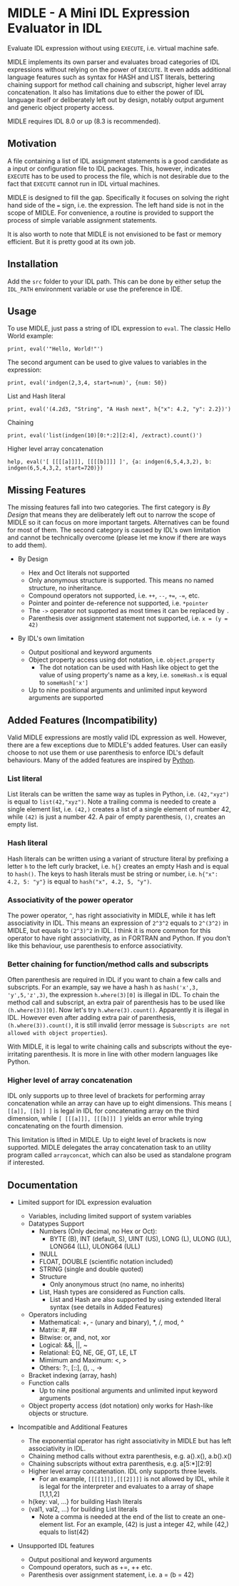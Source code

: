 # MIDLE - A Mini IDL Expression Evaluator in IDL
Evaluate IDL expression without using `EXECUTE`, i.e. virtual machine safe.

MIDLE implements its own parser and evaluates broad categories of IDL
expressions without relying on the power of `EXECUTE`. It even adds additional
language features such as syntax for HASH and LIST literals, bettering chaining
support for method call chaining and subscript, higher level array
concatenation. It also has limitations due to either the power of IDL language
itself or deliberately left out by design, notably output argument and generic
object property access.

MIDLE requires IDL 8.0 or up (8.3 is recommended).

## Motivation
A file containing a list of IDL assignment statements is a good candidate as a
input or configuration file to IDL packages. This, however, indicates `EXECUTE`
has to be used to process the file, which is not desirable due to the fact that
`EXECUTE` cannot run in IDL virtual machines.

MIDLE is designed to fill the gap. Specifically it focuses on solving the right
hand side of the `=` sign, i.e. the expression. The left hand side is not in the
scope of MIDLE. For convenience, a routine is provided to support the process of
simple variable assignment statements.

It is also worth to note that MIDLE is not envisioned to be fast or memory
efficient. But it is pretty good at its own job.

## Installation
Add the `src` folder to your IDL path. This can be done by either setup the
`IDL_PATH` environment variable or use the preference in IDE.

## Usage
To use MIDLE, just pass a string of IDL expression to `eval`. The classic Hello
World example:
```IDL
print, eval('"Hello, World!"')
```

The second argument can be used to give values to variables in the expression:
```IDL
print, eval('indgen(2,3,4, start=num)', {num: 50})
```

List and Hash literal
```IDL
print, eval('(4.2d3, "String", "A Hash next", h{"x": 4.2, "y": 2.2})')
```

Chaining
```IDL
print, eval('list(indgen(10)[0:*:2][2:4], /extract).count()')
```

Higher level array concatenation
```IDL
help, eval('[ [[[[a]]]], [[[[b]]]] ]', {a: indgen(6,5,4,3,2), b: indgen(6,5,4,3,2, start=720)})
```

## Missing Features
The missing features fall into two categories. The first category is *By Design*
that means they are deliberately left out to narrow the scope of MIDLE so it can
focus on more important targets. Alternatives can be found for most of them. The
second category is caused by IDL's own limitation and cannot be technically
overcome (please let me know if there are ways to add them). 

* By Design
    - Hex and Oct literals not supported
    - Only anonymous structure is supported. This means no named structure, no
      inheritance.
    - Compound operators not supported, i.e. `++`, `--`, `+=`, `-=`, etc.
    - Pointer and pointer de-reference not supported, i.e. `*pointer`
    - The `->` operator not supported as most times it can be replaced by `.`
    - Parenthesis over assignment statement not supported, i.e. `x = (y = 42)`

* By IDL's own limitation
    - Output positional and keyword arguments
    - Object property access using dot notation, i.e. `object.property`
        * The dot notation can be used with Hash like object to get the value of
          using property's name as a key, i.e. `someHash.x` is equal to
          `someHash['x']`
    - Up to nine positional arguments and unlimited input keyword arguments are
      supported


## Added Features (Incompatibility)
Valid MIDLE expressions are mostly valid IDL expression as well. However, there
are a few exceptions due to MIDLE's added features. User can easily choose to
not use them or use parenthesis to enforce IDL's default behaviours. Many of the
added features are inspired by [Python](https://www.python.org/).

### List literal
List literals can be written the same way as tuples in Python, i.e.
`(42,"xyz")` is equal to `list(42,"xyz")`. Note a trailing comma is needed to
create a single element list, i.e. `(42,)` creates a list of a single element of
number 42, while `(42)` is just a number 42. A pair of empty parenthesis, `()`,
creates an empty list.

### Hash literal
Hash literals can be written using a variant of structure literal by prefixing a
letter `h` to the left curly bracket, i.e. `h{}` creates an empty Hash and is
equal to `hash()`. The keys to hash literals must be string or number, i.e.
`h{"x": 4.2, 5: "y"}` is equal to `hash("x", 4.2, 5, "y")`.

### Associativity of the power operator
The power operator, `^`, has right associativity in MIDLE, while it has left
associativity in IDL. This means an expression of `2^3^2` equals to `2^(3^2)`
in MIDLE, but equals to `(2^3)^2` in IDL. 
I think it is more common for this operator to have right associativity, as in
FORTRAN and Python. If you don't like this behaviour, use parenthesis to enforce
associativity.

### Better chaining for function/method calls and subscripts
Often parenthesis are required in IDL if you want to chain a few calls and
subscripts. For an example, say we have a hash `h` as `hash('x',3,
'y',5,'z',3)`, the expression `h.where(3)[0]` is illegal in IDL. To chain the
method call and subscript, an extra pair of parenthesis has to be used like
`(h.where(3))[0]`. Now let's try `h.where(3).count()`. Apparently it is illegal
in IDL. However even after adding extra pair of parenthesis,
`(h.where(3)).count()`, it is still invalid (error message is `Subscripts are
not allowed with object properties`). 

With MIDLE, it is legal to write chaining calls and subscripts without the
eye-irritating parenthesis. It is more in line with other modern languages like
Python.

### Higher level of array concatenation
IDL only supports up to three level of brackets for performing array
concatenation while an array can have up to eight dimensions. This means `[
[[a]], [[b]] ]` is legal in IDL for concatenating array on the third dimension,
while `[ [[[a]]], [[[b]]] ]` yields an error while trying concatenating on the
fourth dimension. 

This limitation is lifted in MIDLE. Up to eight level of brackets is now
supported. MIDLE delegates the array concatenation task to an utility program
called `arrayconcat`, which can also be used as standalone program if
interested.


## Documentation


* Limited support for IDL expression evaluation
  + Variables, including limited support of system variables
  + Datatypes Support
    * Numbers (Only decimal, no Hex or Oct): 
        - BYTE (B), INT (default, S), UINT (US), LONG (L), ULONG (UL), LONG64 (LL), ULONG64 (ULL)
    * !NULL
    * FLOAT, DOUBLE (scientific notation included)
    * STRING (single and double quoted)
    * Structure
        - Only anonymous struct (no name, no inherits)
    * List, Hash types are considered as Function calls. 
        - List and Hash are also supported by using extended literal syntax
          (see details in Added Features) 
  + Operators including
    * Mathematical: +, - (unary and binary), *, /, mod, ^
    * Matrix: #, ##
    * Bitwise: or, and, not, xor
    * Logical: &&, ||, ~
    * Relational: EQ, NE, GE, GT, LE, LT
    * Mimimum and Maximum: <, >
    * Others: ?:, [::], (), ., ->
  + Bracket indexing (array, hash)
  + Function calls
    * Up to nine positional arguments and unlimited input keyword arguments
  + Object property access (dot notation) only works for Hash-like objects or structure.

* Incompatible and Additional Features
    * The exponential operator has right associativity in MIDLE but has left
      associativity in IDL.
    * Chaining method calls without extra parenthesis, e.g. a().x(), a.b().x()
    * Chaining subscripts without extra parenthesis, e.g. a[5:*][2:9]
    * Higher level array concatenation. IDL only supports three levels. 
        - For an example, `[[[[1]]],[[[2]]]]` is not allowed by IDL, while it
          is legal for the interpreter and evaluates to a array of shape
          [1,1,1,2]
    * h{key: val, ...} for building Hash literals
    * (val1, val2, ...) for building List literals
        - Note a comma is needed at the end of the list to create an one-element
          list. For an example, (42) is just a integer 42, while (42,) equals to
          list(42)

* Unsupported IDL features
    * Output positional and keyword arguments
    * Compound operators, such as +=, ++ etc.
    * Parenthesis over assignment statement, i.e. a = (b = 42)

